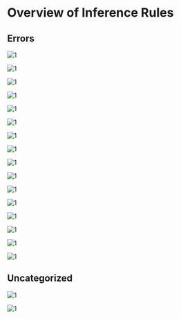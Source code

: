 # Overview of Inference Rules

## Errors

![1](https://github.com/andrew-johnson-4/LSTS/blob/main/inference/equation.png)

![1](https://github.com/andrew-johnson-4/LSTS/blob/main/inference/equation%20(1).png)

![1](https://github.com/andrew-johnson-4/LSTS/blob/main/inference/equation%20(2).png)

![1](https://github.com/andrew-johnson-4/LSTS/blob/main/inference/equation%20(3).png)

![1](https://github.com/andrew-johnson-4/LSTS/blob/main/inference/equation%20(4).png)

![1](https://github.com/andrew-johnson-4/LSTS/blob/main/inference/equation%20(5).png)

![1](https://github.com/andrew-johnson-4/LSTS/blob/main/inference/equation%20(6).png)

![1](https://github.com/andrew-johnson-4/LSTS/blob/main/inference/equation%20(15).png)

![1](https://github.com/andrew-johnson-4/LSTS/blob/main/inference/equation%20(7).png)

![1](https://github.com/andrew-johnson-4/LSTS/blob/main/inference/equation%20(8).png)

![1](https://github.com/andrew-johnson-4/LSTS/blob/main/inference/equation%20(9).png)

![1](https://github.com/andrew-johnson-4/LSTS/blob/main/inference/equation%20(10).png)

![1](https://github.com/andrew-johnson-4/LSTS/blob/main/inference/equation%20(11).png)

![1](https://github.com/andrew-johnson-4/LSTS/blob/main/inference/equation%20(12).png)

![1](https://github.com/andrew-johnson-4/LSTS/blob/main/inference/equation%20(13).png)

![1](https://github.com/andrew-johnson-4/LSTS/blob/main/inference/equation%20(14).png)

## Uncategorized

![1](https://github.com/andrew-johnson-4/LSTS/blob/main/inference/function_application.png)

![1](https://github.com/andrew-johnson-4/LSTS/blob/main/inference/introduce_conjunction.png)
